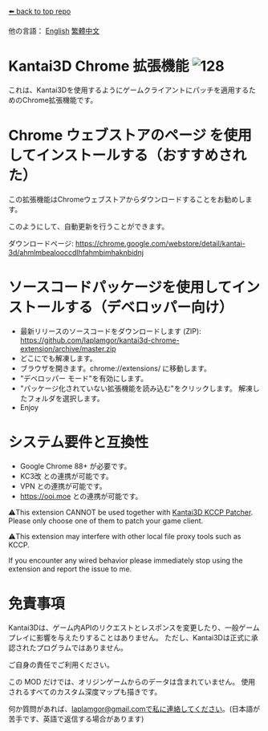 [⬅️ back to top repo](https://github.com/laplamgor/kantai3d)

他の言語： [English](https://github.com/laplamgor/kantai3d-chrome-extension/blob/master/README.md) [繁體中文](https://github.com/laplamgor/kantai3d-chrome-extension/blob/master/README.zh-Hant.md)

# Kantai3D Chrome 拡張機能 ![128](https://user-images.githubusercontent.com/11514317/103167807-40271080-4869-11eb-97b1-db51d5d39a0c.png)

これは、Kantai3Dを使用するようにゲームクライアントにパッチを適用するためのChrome拡張機能です。

# Chrome ウェブストアのページ を使用してインストールする（おすすめされた）
この拡張機能はChromeウェブストアからダウンロードすることをお勧めします。

このようにして、自動更新を行うことができます。

ダウンロードページ:
https://chrome.google.com/webstore/detail/kantai-3d/ahmlmbealooccdlhfahmbimhaknbidnj

# ソースコードパッケージを使用してインストールする（デベロッパー向け）

* 最新リリースのソースコードをダウンロードします (ZIP): https://github.com/laplamgor/kantai3d-chrome-extension/archive/master.zip
* どこにでも解凍します。
* ブラウザを開きます。chrome://extensions/ に移動します。
* "デベロッパー モード"を有効にします。
* "パッケージ化されていない拡張機能を読み込む"をクリックします。 解凍したフォルダを選択します。
* Enjoy

# システム要件と互換性
* Google Chrome 88+ が必要です。
* KC3改 との連携が可能です。
* VPN との連携が可能です。
* https://ooi.moe との連携が可能です。

⚠️This extension CANNOT be used together with [Kantai3D KCCP Patcher](https://github.com/laplamgor/kantai3d-kccp-patcher). 
Please only choose one of them to patch your game client.

⚠️This extension may interfere with other local file proxy tools such as KCCP.

If you encounter any wired behavior please immediately stop using the extension and report the issue to me.

# 免責事項
Kantai3Dは、ゲーム内APIのリクエストとレスポンスを変更したり、一般ゲームプレイに影響を与えたりすることはありません。 ただし、Kantai3Dは正式に承認されたプログラムではありません。

ご自身の責任でご利用ください。

この MOD だけでは、オリジンゲームからのデータは含まれていません。 使用されるすべてのカスタム深度マップも描きです。

何か質問があれば、laplamgor@gmail.comで私に連絡してください。(日本語が苦手です、英語で返信する場合があります)
